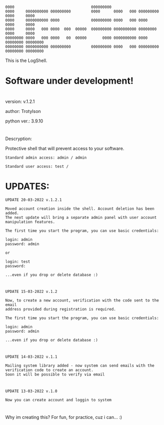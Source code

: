 #
    0000                                  000000000                                       
    0000     0000000000 000000000         0000      0000   000 000000000 0000     0000    
    0000     0000000000 0000              000000000 0000   000 0000      0000     0000    
    0000     0000   000 0000  000  00000  000000000 0000000000 00000000  0000     0000    
    00000000 0000   000 0000   00  00000       0000 0000000000 0000      00000000 00000000
    00000000 0000000000 000000000         000000000 0000   000 000000000 00000000 00000000

This is the LogShell.
#

# Software under development!

#
version: v.1.2.1

author: Trotylson

python ver.: 3.9.10
#

Descryption:

Protective shell that will prevent access to your software.

    Standard admin access: admin / admin

    Standard user access: test / 
    
#

# UPDATES:

    UPDATE 20-03-2022 v.1.2.1

    Moved account creation inside the shell. Account deletion has been added.
    The next update will bring a separate admin panel with user account manipulation features.

    The first time you start the program, you can use basic credentials:

    login: admin
    password: admin

    or

    login: test
    password: 

    ...even if you drop or delete database :)
#

    UPDATE 15-03-2022 v.1.2

    Now, to create a new account, verification with the code sent to the email 
    address provided during registration is required.

    The first time you start the program, you can use basic credentials:

    login: admin
    password: admin

    ...even if you drop or delete database :)
#

    UPDATE 14-03-2022 v.1.1
    
    Mailing system library added - now system can send emails with the verification code to create an account.
    Soon it will be possible to verify via email
#

    UPDATE 13-03-2022 v.1.0
    
    Now you can create account and loggin to system



#
#
Why im creating this? For fun, for practice, cuz i can... :)
